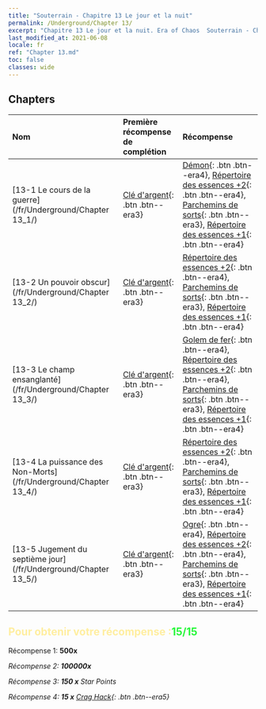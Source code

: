 ```yaml
---
title: "Souterrain - Chapitre 13 Le jour et la nuit"
permalink: /Underground/Chapter 13/
excerpt: "Chapitre 13 Le jour et la nuit. Era of Chaos  Souterrain - Chapitre 13. Le jour et la nuit"
last_modified_at: 2021-06-08
locale: fr
ref: "Chapter 13.md"
toc: false
classes: wide
---
```


## Chapters

  | Nom |  Première récompense de complétion | Récompense |
  |:------------|:------------|:------------| 
  | [13-1 Le cours de la guerre](/fr/Underground/Chapter 13_1/) | [Clé d'argent](/ItemsFR/con_693/){: .btn .btn--era3} | [Démon](/ItemsFR/unt_229/){: .btn .btn--era4}, [Répertoire des essences +2](/ItemsFR/mat_53/){: .btn .btn--era4}, [Parchemins de sorts](/ItemsFR/con_694/){: .btn .btn--era3}, [Répertoire des essences +1](/ItemsFR/mat_46/){: .btn .btn--era4} |
  | [13-2 Un pouvoir obscur](/fr/Underground/Chapter 13_2/) | [Clé d'argent](/ItemsFR/con_693/){: .btn .btn--era3} | [Répertoire des essences +2](/ItemsFR/mat_53/){: .btn .btn--era4}, [Parchemins de sorts](/ItemsFR/con_694/){: .btn .btn--era3}, [Répertoire des essences +1](/ItemsFR/mat_46/){: .btn .btn--era4} |
  | [13-3 Le champ ensanglanté](/fr/Underground/Chapter 13_3/) | [Clé d'argent](/ItemsFR/con_693/){: .btn .btn--era3} | [Golem de fer](/ItemsFR/unt_237/){: .btn .btn--era4}, [Répertoire des essences +2](/ItemsFR/mat_53/){: .btn .btn--era4}, [Parchemins de sorts](/ItemsFR/con_694/){: .btn .btn--era3}, [Répertoire des essences +1](/ItemsFR/mat_46/){: .btn .btn--era4} |
  | [13-4 La puissance des Non-Morts](/fr/Underground/Chapter 13_4/) | [Clé d'argent](/ItemsFR/con_693/){: .btn .btn--era3} | [Répertoire des essences +2](/ItemsFR/mat_53/){: .btn .btn--era4}, [Parchemins de sorts](/ItemsFR/con_694/){: .btn .btn--era3}, [Répertoire des essences +1](/ItemsFR/mat_46/){: .btn .btn--era4} |
  | [13-5 Jugement du septième jour](/fr/Underground/Chapter 13_5/) | [Clé d'argent](/ItemsFR/con_693/){: .btn .btn--era3} | [Ogre](/ItemsFR/unt_220/){: .btn .btn--era4}, [Répertoire des essences +2](/ItemsFR/mat_53/){: .btn .btn--era4}, [Parchemins de sorts](/ItemsFR/con_694/){: .btn .btn--era3}, [Répertoire des essences +1](/ItemsFR/mat_46/){: .btn .btn--era4} |


## <span style="color: #ffeea0">Pour obtenir votre récompense :</span><span style="color: #27f73a">15/15</span>

 Récompense 1:  **500x** <i class="fas fa-gem"/>

 Récompense 2:  **100000x** <i class="fas fa-coins"/>

 Récompense 3: **150 x** Star Points

 Récompense 4: **15 x** [Crag Hack](/ItemsFR/her_375/){: .btn .btn--era5}

